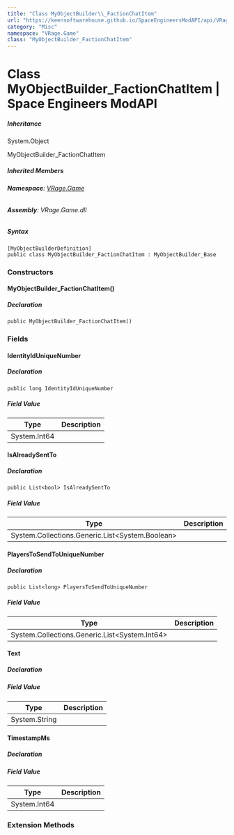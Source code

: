```yaml
---
title: "Class MyObjectBuilder\\_FactionChatItem"
url: "https://keensoftwarehouse.github.io/SpaceEngineersModAPI/api/VRage.Game.MyObjectBuilder_FactionChatItem.html"
category: "Misc"
namespace: "VRage.Game"
class: "MyObjectBuilder_FactionChatItem"
---
```


# Class MyObjectBuilder\_FactionChatItem | Space Engineers ModAPI

##### Inheritance

System.Object

MyObjectBuilder\_FactionChatItem

##### Inherited Members

###### **Namespace**: [VRage.Game](https://keensoftwarehouse.github.io/SpaceEngineersModAPI/api/VRage.Game.html)

###### **Assembly**: VRage.Game.dll

##### Syntax

```
[MyObjectBuilderDefinition]
public class MyObjectBuilder_FactionChatItem : MyObjectBuilder_Base
```

### Constructors

#### MyObjectBuilder\_FactionChatItem()

##### Declaration

```
public MyObjectBuilder_FactionChatItem()
```

### Fields

#### IdentityIdUniqueNumber

##### Declaration

```
public long IdentityIdUniqueNumber
```

##### Field Value

| Type | Description |
| --- | --- |
| System.Int64 |     |

#### IsAlreadySentTo

##### Declaration

```
public List<bool> IsAlreadySentTo
```

##### Field Value

| Type | Description |
| --- | --- |
| System.Collections.Generic.List<System.Boolean\> |     |

#### PlayersToSendToUniqueNumber

##### Declaration

```
public List<long> PlayersToSendToUniqueNumber
```

##### Field Value

| Type | Description |
| --- | --- |
| System.Collections.Generic.List<System.Int64\> |     |

#### Text

##### Declaration

##### Field Value

| Type | Description |
| --- | --- |
| System.String |     |

#### TimestampMs

##### Declaration

##### Field Value

| Type | Description |
| --- | --- |
| System.Int64 |     |

### Extension Methods